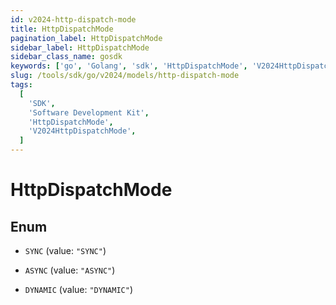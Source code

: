 ```yaml
---
id: v2024-http-dispatch-mode
title: HttpDispatchMode
pagination_label: HttpDispatchMode
sidebar_label: HttpDispatchMode
sidebar_class_name: gosdk
keywords: ['go', 'Golang', 'sdk', 'HttpDispatchMode', 'V2024HttpDispatchMode']
slug: /tools/sdk/go/v2024/models/http-dispatch-mode
tags:
  [
    'SDK',
    'Software Development Kit',
    'HttpDispatchMode',
    'V2024HttpDispatchMode',
  ]
---
```


# HttpDispatchMode

## Enum

- `SYNC` (value: `"SYNC"`)

- `ASYNC` (value: `"ASYNC"`)

- `DYNAMIC` (value: `"DYNAMIC"`)
